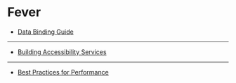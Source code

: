 
# Fever

* [Data Binding Guide](http://developer.android.com/tools/data-binding/guide.html)

---

* [Building Accessibility Services](http://developer.android.com/guide/topics/ui/accessibility/services.html)

---

* [Best Practices for Performance](http://developer.android.com/training/best-performance.html)
